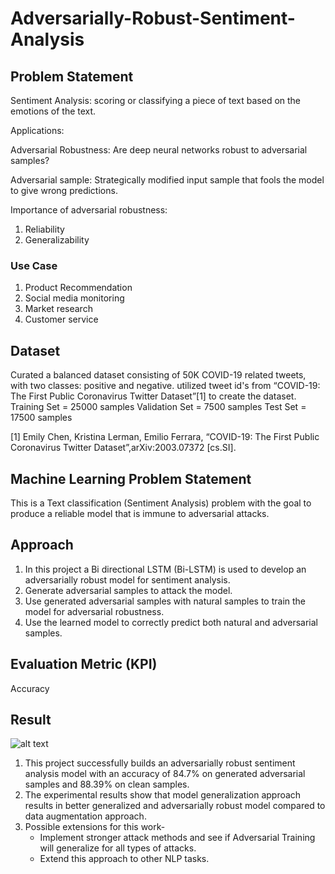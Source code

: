# Adversarially-Robust-Sentiment-Analysis

## Problem Statement
Sentiment Analysis: scoring or classifying a piece of text based on the emotions of the text.

  Applications: 
  
  
  Adversarial Robustness: Are deep neural networks robust to adversarial samples?
  
  Adversarial sample: Strategically modified input sample that fools the model to give wrong predictions.

  Importance of adversarial robustness:
  1. Reliability
  2. Generalizability

### Use Case
1. Product Recommendation
2. Social media monitoring
3. Market research
4. Customer service

## Dataset
Curated a balanced dataset consisting of 50K COVID-19 related tweets, with two classes: positive and negative. 
utilized tweet id's from “COVID-19: The First Public Coronavirus Twitter Dataset”[1] to create the dataset.
Training Set =  25000 samples
Validation Set = 7500 samples
Test Set = 17500 samples

[1] Emily Chen, Kristina Lerman, Emilio Ferrara, “COVID-19: The First Public Coronavirus Twitter Dataset”,arXiv:2003.07372 [cs.SI]. 

## Machine Learning Problem Statement
This is a Text classification (Sentiment Analysis) problem with the goal to produce a reliable model that is immune to adversarial attacks.

## Approach
1. In this project a Bi directional LSTM (Bi-LSTM) is used to develop an adversarially robust model for sentiment analysis.
2. Generate adversarial samples to attack the model.
3. Use generated adversarial samples with natural samples to train the model for adversarial robustness.
4. Use the learned model to correctly predict both natural and adversarial samples. 

## Evaluation Metric (KPI)
Accuracy

## Result
![alt text](https://github.com/supriyatskumar/Adversarially-Robust-Sentiment-Analysis/blob/main/results_table.jpg?raw=true)
1. This project successfully builds an adversarially robust sentiment analysis model with an accuracy of 84.7% on generated adversarial samples and 88.39% on clean samples.
2. The experimental results show that model generalization approach results in better generalized and adversarially robust model compared to data augmentation approach. 
3. Possible extensions for this work-<br />
   * Implement stronger attack methods and see if Adversarial Training will generalize for all types of attacks.<br />
   * Extend this approach to other NLP tasks.<br />
